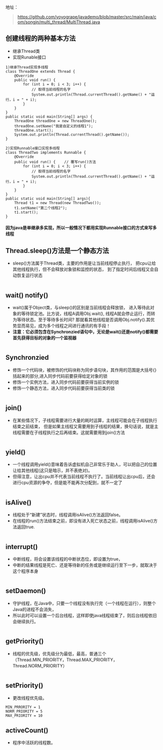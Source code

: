 地址：
>https://github.com/yoyogrape/javademo/blob/master/src/main/java/com/songjn/multi_thread/MultiThread.java
## 创建线程的两种基本方法
 * 继承Thread类
 * 实现Runable接口
 
```
1)继承Thread实现多线程
class ThreadOne extends Thread {
    @Override
    public void run() {
        for (int i = 0; i < 3; i++) {
            // 取得当前线程的名字
            System.out.println(Thread.currentThread().getName() + "运行，i = " + i);
        }
    }
}
public static void main(String[] args) {
    ThreadOne threadOne = new ThreadOne();
    threadOne.setName("我是自定义的线程1");
    threadOne.start();
    System.out.println(Thread.currentThread().getName());
}
```

```
2)实现Runnable接口实现多线程
class ThreadTwo implements Runnable {  
    @Override
    public void run() {    // 覆写run()方法
        for (int i = 0; i < 3; i++) {
            // 取得当前线程的名字
            System.out.println(Thread.currentThread().getName() + "运行，i = " + i);
        }
    }
}
public static void main(String[] args){ 
    Thread t1 = new Thread(new ThreadTwo());
    t1.setName("第二个线程2");
    t1.start(); 
}
```
#### 因为java是单继承多实现，所以一般情况下都用实现Runnable接口的方式来写多线程

## Thread.sleep()方法是一个静态方法
 * sleep()方法属于Thread类，主要的作用是让当前线程停止执行，
把cpu让给其他线程执行，但不会释放对象锁和监控的状态，
到了指定时间后线程又会自动恢复运行状态
```

```

## wait() notify()
 * wait()属于Object类，与sleep()的区别是当前线程会释放锁，
进入等待此对象的等待锁定池。比方说，线程A调用Obj.wait(),
线程A就会停止运行，而转为等待状态。至于等待多长时间?
那就看其他线程是否调用Obj.notify().其优势显而易见，成为多个线程之间进行通讯的有手段！  
 * **注意：它必须包含在Synchronzied语句中，无论是wait()还是notify()都需要首先获得目标的对象的一个监视器**
```

```

## Synchronzied
 * 修饰一个代码块，被修饰的代码块称为同步语句块，其作用的范围是大括号{}括起来的部分,进入同步代码前要获得给定对象的锁
 * 修饰一个实例方法，进入同步代码前要获得当前实例的锁
 * 修饰一个静态方法，进入同步代码前要获得当前类的锁
```

```

## join()
 * 在某些情况下，子线程需要进行大量的耗时运算，主线程可能会在子线程执行结束之前结束，
但是如果主线程又需要用到子线程的结果，换句话说，就是主线程需要在子线程执行之后再结束。这就需要用到join()方法
```

```

## yield()
 * 一个线程调用yield()意味着告诉虚拟机自己非常乐于助人，可以把自己的位置让给其他线程(这只是暗示，并不表绝对)。
 * 但得注意，让出cpu并不代表当前线程不执行了。当前线程让出cpu后，还会进行cpu资源的争夺，但是能不能再次分配到，就不一定了
```

```

## isAlive()
 * 线程处于“新建”状态时，线程调用isAlive()方法返回false。
 * 在线程的run()方法结束之前，即没有进入死亡状态之前，线程调用isAlive()方法返回true.
```

```

## interrupt()
 * 中断线程，将会设置该线程的中断状态位，即设置为true，
 * 中断的结果线程是死亡、还是等待新的任务或是继续运行至下一步，就取决于这个程序本身
```

```

## setDaemon()
 * 守护线程，在Java中，只要一个线程没有执行完（一个线程在运行），则整个Java的进程不会消失，
 * 所以此时可以设置一个后台线程，这样即使java线程结束了，则后台线程依旧会继续执行。
```

```

## getPriority()
 * 线程的优先级，优先级分为最低，最高，普通三个（Thread.MIN_PRIORITY，Thread.MAX_PRIORITY，Thread.NORM_PRIORITY）
```

```

## setPriority()
 * 更改线程优先级。
 ```
 MIN_PRRORITY = 1
 NORM_PRIORITY = 5
 MAX_PRIORITY = 10
 ```

## activeCount()
 * 程序中活跃的线程数。
```

```



